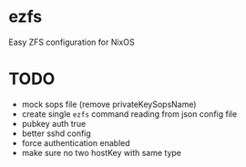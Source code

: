 # ezfs
Easy ZFS configuration for NixOS

# TODO
- mock sops file (remove privateKeySopsName)
- create single `ezfs` command reading from json config file
- pubkey auth true
- better sshd config
- force authentication enabled
- make sure no two hostKey with same type
